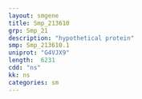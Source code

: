```yaml
---
layout: smgene
title: Smp_213610
grp: Smp_21
description: "hypothetical protein"
smp: Smp_213610.1
uniprot: "G4VJX9"
length:  6231
cdd: "ns"
kk: ns
categories: sm
---
```


